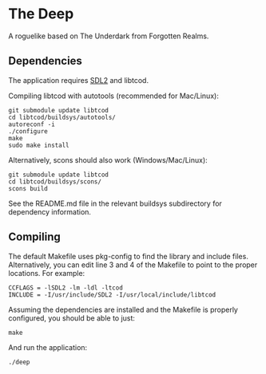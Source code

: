 # The Deep

A roguelike based on The Underdark from Forgotten Realms.

## Dependencies

The application requires [SDL2](https://www.libsdl.org) and libtcod.

Compiling libtcod with autotools (recommended for Mac/Linux):

```
git submodule update libtcod
cd libtcod/buildsys/autotools/
autoreconf -i
./configure
make
sudo make install
```

Alternatively, scons should also work (Windows/Mac/Linux):

```
git submodule update libtcod
cd libtcod/buildsys/scons/
scons build
```

See the README.md file in the relevant buildsys subdirectory for
dependency information.

## Compiling

The default Makefile uses pkg-config to find the library and include files.
Alternatively, you can edit line 3 and 4 of the Makefile to point to the proper
locations. For example:

```
CCFLAGS = -lSDL2 -lm -ldl -ltcod
INCLUDE = -I/usr/include/SDL2 -I/usr/local/include/libtcod
```

Assuming the dependencies are installed and the Makefile is properly
configured, you should be able to just:

```
make
```

And run the application:

```
./deep
```
